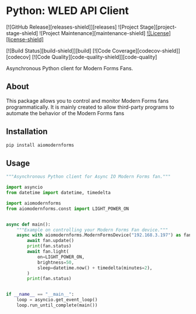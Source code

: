 # Python: WLED API Client

[![GitHub Release][releases-shield]][releases]
![Project Stage][project-stage-shield]
![Project Maintenance][maintenance-shield]
[![License][license-shield]](LICENSE.md)

[![Build Status][build-shield]][build]
[![Code Coverage][codecov-shield]][codecov]
[![Code Quality][code-quality-shield]][code-quality]

Asynchronous Python client for Modern Forms Fans.

## About

This package allows you to control and monitor Modern Forms fans
programmatically. It is mainly created to allow third-party programs to automate
the behavior of the Modern Forms fans

## Installation

```bash
pip install aiomodernforms
```

## Usage

```python
"""Asynchronous Python client for Async IO Modern Forms fan."""

import asyncio
from datetime import datetime, timedelta

import aiomodernforms
from aiomodernforms.const import LIGHT_POWER_ON


async def main():
    """Example on controlling your Modern Forms Fan device."""
    async with aiomodernforms.ModernFormsDevice("192.168.3.197") as fan:
        await fan.update()
        print(fan.status)
        await fan.light(
            on=LIGHT_POWER_ON,
            brightness=50,
            sleep=datetime.now() + timedelta(minutes=2),
        )
        print(fan.status)


if __name__ == "__main__":
    loop = asyncio.get_event_loop()
    loop.run_until_complete(main())

```